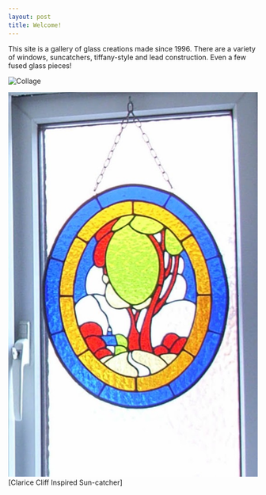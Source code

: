 ```yaml
---
layout: post
title: Welcome!
---
```


This site is a gallery of glass creations made since 1996. There are a variety of windows, suncatchers, tiffany-style and lead construction. Even a few fused glass pieces!

![Collage](/blob/master/images/Collage.jpg?raw=true)

![Clarice Cliff](https://github.com/Harrysdad2/Harrysdad2.github.io/blob/master/images/Loo%20window.jpg)[Clarice Cliff Inspired Sun-catcher]
